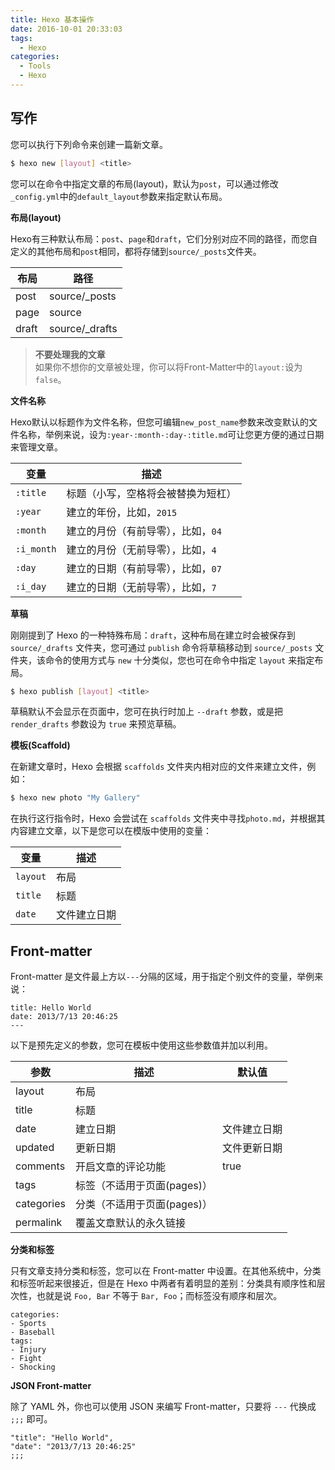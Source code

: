 ```yaml
---
title: Hexo 基本操作
date: 2016-10-01 20:33:03
tags:
  - Hexo
categories:
  - Tools
  - Hexo
---
```


## 写作

您可以执行下列命令来创建一篇新文章。
```bash
$ hexo new [layout] <title>
```
您可以在命令中指定文章的布局(layout)，默认为`post`，可以通过修改`_config.yml`中的`default_layout`参数来指定默认布局。

**布局(layout)**

Hexo有三种默认布局：`post`、`page`和`draft`，它们分别对应不同的路径，而您自定义的其他布局和`post`相同，都将存储到`source/_posts`文件夹。

| 布局 | 路径 |
|------|------|
| post | source/_posts |
| page | source |
| draft | source/_drafts |

> **不要处理我的文章**  
> 如果你不想你的文章被处理，你可以将Front-Matter中的`layout:`设为`false`。

<!--more-->

**文件名称**

Hexo默认以标题作为文件名称，但您可编辑`new_post_name`参数来改变默认的文件名称，举例来说，设为`:year-:month-:day-:title.md`可让您更方便的通过日期来管理文章。

| 变量 | 描述 |
|------|------|
| `:title` | 标题（小写，空格将会被替换为短杠） |
| `:year` | 建立的年份，比如，`2015` |
| `:month` | 建立的月份（有前导零），比如，`04` |
| `:i_month` | 建立的月份（无前导零），比如，`4` |
| `:day` | 建立的日期（有前导零），比如，`07` |
| `:i_day` | 建立的日期（无前导零），比如，`7` |

**草稿**

刚刚提到了 Hexo 的一种特殊布局：`draft`，这种布局在建立时会被保存到 `source/_drafts` 文件夹，您可通过 `publish` 命令将草稿移动到 `source/_posts` 文件夹，该命令的使用方式与 `new` 十分类似，您也可在命令中指定 `layout` 来指定布局。
```bash
$ hexo publish [layout] <title>
```
草稿默认不会显示在页面中，您可在执行时加上 `--draft` 参数，或是把 `render_drafts` 参数设为 `true` 来预览草稿。

**模板(Scaffold)**

在新建文章时，Hexo 会根据 `scaffolds` 文件夹内相对应的文件来建立文件，例如：
```bash
$ hexo new photo "My Gallery"
```
在执行这行指令时，Hexo 会尝试在 `scaffolds` 文件夹中寻找`photo.md`，并根据其内容建立文章，以下是您可以在模版中使用的变量：

| 变量 | 描述 |
|------|------|
| `layout` | 布局 |
| `title` | 标题 |
| `date` | 文件建立日期 |

## Front-matter

Front-matter 是文件最上方以`---`分隔的区域，用于指定个别文件的变量，举例来说：
```
title: Hello World
date: 2013/7/13 20:46:25
---
```
以下是预先定义的参数，您可在模板中使用这些参数值并加以利用。

| 参数 | 描述 | 默认值 |
|------|------|--------|
| layout | 布局 | |
| title | 标题 | |
| date | 建立日期 | 文件建立日期 |
| updated | 更新日期 | 文件更新日期 |
| comments | 开启文章的评论功能 | true |
| tags | 标签（不适用于页面(pages)）| |
| categories | 分类（不适用于页面(pages)）| |
| permalink | 覆盖文章默认的永久链接 | |

**分类和标签**

只有文章支持分类和标签，您可以在 Front-matter 中设置。在其他系统中，分类和标签听起来很接近，但是在 Hexo 中两者有着明显的差别：分类具有顺序性和层次性，也就是说 `Foo, Bar` 不等于 `Bar, Foo`；而标签没有顺序和层次。
```
categories:
- Sports
- Baseball
tags:
- Injury
- Fight
- Shocking
```

**JSON Front-matter**

除了 YAML 外，你也可以使用 JSON 来编写 Front-matter，只要将 `---` 代换成 `;;;` 即可。
```
"title": "Hello World",
"date": "2013/7/13 20:46:25"
;;;
```
